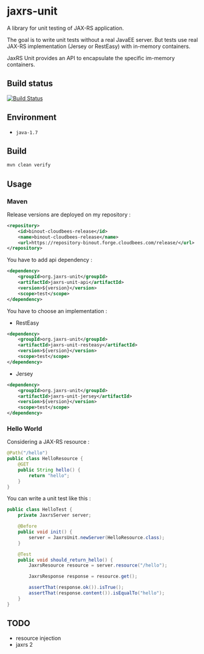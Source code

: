 # jaxrs-unit

A library for unit testing of JAX-RS application.
 
The goal is to write unit tests without a real JavaEE server. 
But tests use real JAX-RS implementation (Jersey or RestEasy) with in-memory containers. 

JaxRS Unit provides an API to encapsulate the specific im-memory containers.

## Build status

[![Build Status](https://buildhive.cloudbees.com/job/binout/job/jaxrs-unit/badge/icon)](https://buildhive.cloudbees.com/job/binout/job/jaxrs-unit)
 
## Environment

- `java-1.7`

## Build

```bash
mvn clean verify
```

## Usage


### Maven

Release versions are deployed on my repository :

```xml
<repository>
    <id>binout-cloudbees-release</id>
    <name>binout-cloudbees-release</name>
    <url>https://repository-binout.forge.cloudbees.com/release/</url>
</repository>
```

You have to add api dependency :

```xml
<dependency>
    <groupId>org.jaxrs-unit</groupId>
    <artifactId>jaxrs-unit-api</artifactId>
    <version>${version}</version>
    <scope>test</scope>
</dependency>
```

You have to choose an implementation :

- RestEasy
```xml
<dependency>
    <groupId>org.jaxrs-unit</groupId>
    <artifactId>jaxrs-unit-resteasy</artifactId>
    <version>${version}</version>
    <scope>test</scope>
</dependency>
```
- Jersey
```xml
<dependency>
    <groupId>org.jaxrs-unit</groupId>
    <artifactId>jaxrs-unit-jersey</artifactId>
    <version>${version}</version>
    <scope>test</scope>
</dependency>
```

### Hello World

Considering a JAX-RS resource :
```java
@Path("/hello")
public class HelloResource {
    @GET
    public String hello() {
        return "hello";
    }
}
```

You can write a unit test like this :
```java
public class HelloTest {
    private JaxrsServer server;

    @Before
    public void init() {
        server = JaxrsUnit.newServer(HelloResource.class);
    }

    @Test
    public void should_return_hello() {
        JaxrsResource resource = server.resource("/hello");

        JaxrsResponse response = resource.get();

        assertThat(response.ok()).isTrue();
        assertThat(response.content()).isEqualTo("hello");
    }
}
```

## TODO

- resource injection
- jaxrs 2

